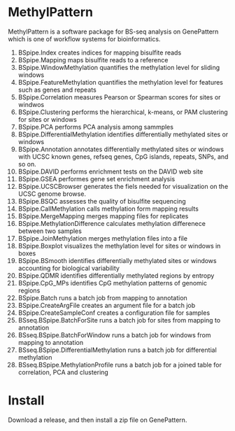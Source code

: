 # MethylPattern
MethylPattern is a software package for BS-seq analysis on GenePattern which is one of workflow systems for bioinformatics.

1) BSpipe.Index creates indices for mapping bisulfite reads
2) BSpipe.Mapping maps bisulfite reads to a reference
3) BSpipe.WindowMethylation quantifies the methylation level for sliding windows
4) BSpipe.FeatureMethylation quantifies the methylation level for features such as genes and repeats
5) BSpipe.Correlation measures Pearson or Spearman scores for sites or windwos 
6) BSpipe.Clustering performs the hierarchical, k-means, or PAM clustering for sites or windows
7) BSpipe.PCA performs PCA analysis among sammples
8) BSpipe.DifferentialMethylation identifies differentially methylated sites or windows
9) BSpipe.Annotation annotates differentially methylated sites or windows with UCSC known genes, refseq genes, CpG islands, repeats, SNPs, and so on.
10) BSpipe.DAVID performs enrichment tests on the DAVID web site
11) BSpipe.GSEA performes gene set enrichment analysis
12) BSpipe.UCSCBrowser generates the fiels needed for visualization on the UCSC genome browse.
13) BSpipe.BSQC assesses the quality of bisulfite sequencing
14) BSpipe.CallMethylation calls methylation form mapping results
15) BSpipe.MergeMapping merges mapping files for replicates
16) BSpipe.MethylationDifference calculates methylation differenece between two samples
17) BSpipe.JoinMethylation merges methylation files into a file
18) BSpipe.Boxplot visualizes the methylation level for sites or windows in boxes
19) BSpipe.BSmooth identifies differentially methylated sites or windows accounting for biological variability
20) BSpipe.QDMR identifies differentially methylated regions by entropy
21) BSpipe.CpG_MPs identifies CpG methylation patterns of genomic regions
22) BSpipe.Batch runs a batch job from mapping to annotation
23) BSpipe.CreateArgFile creates an argument file for a batch job
24) BSpipe.CreateSampleConf creates a configuration file for samples
25) BSseq.BSpipe.BatchForSite runs a batch job for sites from mapping to annotation
26) BSseq.BSpipe.BatchForWindow runs a batch job for windows from mapping to annotation
27) BSseq.BSpipe.DifferentialMethylation runs a batch job for differential methylation
28) BSseq.BSpipe.MethylationProfile runs a batch job for a joined table for correlation, PCA and clustering


# Install
Download a release, and then install a zip file on GenePattern.

